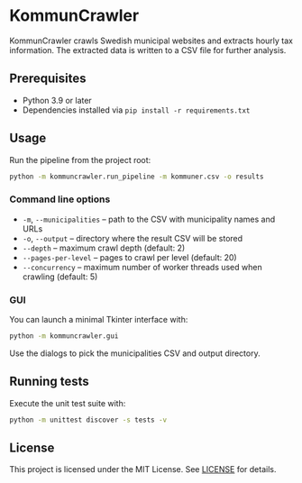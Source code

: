 # KommunCrawler

KommunCrawler crawls Swedish municipal websites and extracts hourly tax
information. The extracted data is written to a CSV file for further analysis.

## Prerequisites

- Python 3.9 or later
- Dependencies installed via `pip install -r requirements.txt`

## Usage

Run the pipeline from the project root:

```bash
python -m kommuncrawler.run_pipeline -m kommuner.csv -o results
```

### Command line options

- `-m`, `--municipalities` – path to the CSV with municipality names and URLs
- `-o`, `--output` – directory where the result CSV will be stored
- `--depth` – maximum crawl depth (default: 2)
- `--pages-per-level` – pages to crawl per level (default: 20)
- `--concurrency` – maximum number of worker threads used when crawling (default: 5)

### GUI

You can launch a minimal Tkinter interface with:

```bash
python -m kommuncrawler.gui
```

Use the dialogs to pick the municipalities CSV and output directory.

## Running tests

Execute the unit test suite with:

```bash
python -m unittest discover -s tests -v
```

## License

This project is licensed under the MIT License. See [LICENSE](LICENSE) for
details.


